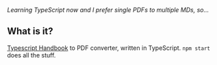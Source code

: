 _Learning TypeScript now and I prefer single PDFs to multiple MDs, so..._

## What is it?

[Typescript Handbook](https://github.com/Microsoft/TypeScript-Handbook) to PDF converter, written in TypeScript. `npm start` does all the stuff.
